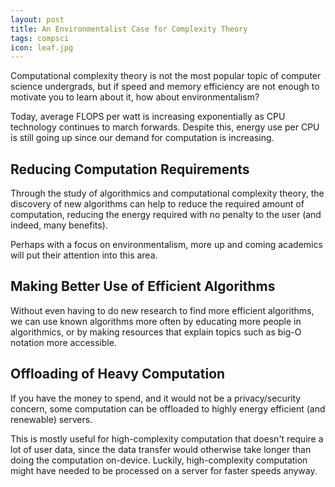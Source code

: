 ```yaml
---
layout: post
title: An Environmentalist Case for Complexity Theory
tags: compsci
icon: leaf.jpg
---
```

Computational complexity theory is not the most popular topic of computer science undergrads, but if speed and memory
efficiency are not enough to motivate you to learn about it, how about environmentalism?

Today, average FLOPS per watt is increasing exponentially as CPU technology continues to march forwards. Despite this,
energy use per CPU is still going up since our demand for computation is increasing.

## Reducing Computation Requirements
Through the study of algorithmics and computational complexity theory, the discovery of new algorithms can help to reduce
the required amount of computation, reducing the energy required with no penalty to the user (and indeed, many benefits).

Perhaps with a focus on environmentalism, more up and coming academics will put their attention into this area.

## Making Better Use of Efficient Algorithms
Without even having to do new research to find more efficient algorithms, we can use known algorithms more often by
educating more people in algorithmics, or by making resources that explain topics such as big-O notation more
accessible.

## Offloading of Heavy Computation
If you have the money to spend, and it would not be a privacy/security concern, some computation
can be offloaded to highly energy efficient (and renewable) servers.

This is mostly useful for high-complexity computation that doesn't require a lot of user data, since the data transfer
would otherwise take longer than doing the computation on-device. Luckily, high-complexity computation might
have needed to be processed on a server for faster speeds anyway.